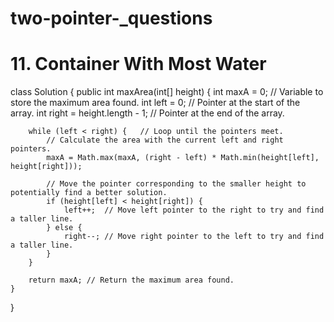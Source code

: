 # two-pointer-_questions

# 11. Container With Most Water
class Solution {
    public int maxArea(int[] height) {
        int maxA = 0;               // Variable to store the maximum area found.
        int left = 0;                // Pointer at the start of the array.
        int right = height.length - 1; // Pointer at the end of the array.

        while (left < right) {   // Loop until the pointers meet.
            // Calculate the area with the current left and right pointers.
            maxA = Math.max(maxA, (right - left) * Math.min(height[left], height[right]));

            // Move the pointer corresponding to the smaller height to potentially find a better solution.
            if (height[left] < height[right]) {
                left++;  // Move left pointer to the right to try and find a taller line.
            } else {
                right--; // Move right pointer to the left to try and find a taller line.
            }
        }

        return maxA; // Return the maximum area found.
    }
}

